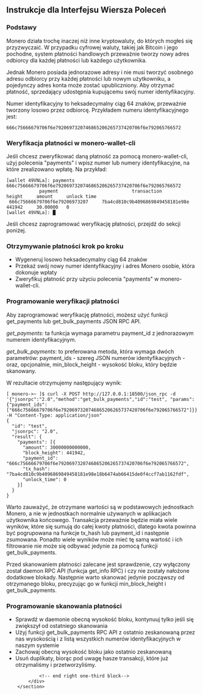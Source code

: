 <section class="container">
            <div class="row">
                <!-- left two-thirds block-->
                <div class="full">
                    <div class="info-block text-adapt">
                        <div class="row center-xs">
                            <div class="col">
                                <h2>Instrukcje dla Interfejsu Wiersza Poleceń</h2>
                            </div>
                        </div>
<div markdown="1">
                           
### Podstawy

Monero działa trochę inaczej niż inne kryptowaluty, do których mogłeś się przyzwyczaić. W przypadku cyfrowej waluty, takiej jak Bitcoin i jego pochodne, system płatności handlowych przeważnie tworzy nowy adres odbiorcy dla każdej płatności lub każdego użytkownika.

Jednak Monero posiada jednorazowe adresy i nie musi tworzyć osobnego adresu odbiorcy przy każdej płatności lub nowym użytkowniku, a pojedynczy adres konta może zostać upubliczniony. Aby otrzymać płatność, sprzedający udostępnia kupującemu swój numer identyfikacyjny.

Numer identyfikacyjny to heksadecymalny ciąg 64 znaków, przeważnie tworzony losowo przez odbiorcę. Przykładem numeru identyfikacyjnego jest:

```
666c75666679706f6e7920697320746865206265737420706f6e792065766572
```

### Weryfikacja płatności w monero-wallet-cli

Jeśli chcesz zweryfikować daną płatność za pomocą monero-wallet-cli, użyj polecenia "payments" i wpisz numer lub numery identyfikacyjne, na które zrealizowano wpłatę. Na przykład:

```
[wallet 49VNLa]: payments 666c75666679706f6e7920697320746865206265737420706f6e792065766572
            payment                           transaction               height     amount     unlock time
 666c75666679706f6e79206973207     7ba4cd810c9b4096869849458181e98e     441942     30.00000   0
[wallet 49VNLa]: █
```

Jeśli chcesz zaprogramować weryfikację płatności, przejdź do sekcji poniżej.

### Otrzymywanie płatności krok po kroku

* Wygeneruj losowo heksadecymalny ciąg 64 znaków 
* Przekaż swój nowy numer identyfikacyjny i adres Monero osobie, która dokonuje wpłaty
* Zweryfikuj płatność przy użyciu polecenia "payments" w monero-wallet-cli.

### Programowanie weryfikacji płatności

Aby zaprogramować weryfikację płatności, możesz użyć funkcji get_payments lub get_bulk_payments JSON RPC API.

*get_payments*: ta funkcja wymaga parametru payment_id z jednorazowym numerem identyfikacyjnym.

*get_bulk_payments*: to preferowana metoda, która wymaga dwóch parametrów: payment_ids - szereg JSON numerów identyfikacyjnych - oraz, opcjonalnie, min_block_height - wysokość bloku, który będzie skanowany.

W rezultacie otrzymujemy następujący wynik:

```
[ monero->~ ]$ curl -X POST http://127.0.0.1:18500/json_rpc -d '{"jsonrpc":"2.0","method":"get_bulk_payments","id":"test", "params":{"payment_ids": ["666c75666679706f6e7920697320746865206265737420706f6e792065766572"]}}' -H "Content-Type: application/json"
{
  "id": "test",
  "jsonrpc": "2.0",
  "result": {
    "payments": [{
      "amount": 30000000000000,
      "block_height": 441942,
      "payment_id": "666c75666679706f6e7920697320746865206265737420706f6e792065766572",
      "tx_hash": "7ba4cd810c9b4096869849458181e98e18b6474ab66415de0f4ccf7ab1162fdf",
      "unlock_time": 0
    }]
  }
}
```

Warto zauważyć, że otrzymane wartości są w podstawowych jednostkach Monero, a nie w jednostkach normalnie używanych w aplikacjach użytkownika końcowego. Transakcja przeważnie będzie miała wiele wyników, które się sumują do całej kwoty płatności, dlatego kwota powinna być pogrupowana na funkcje tx_hash lub payment_id i następnie zsumowana. Ponadto wiele wyników może mieć tę samą wartość i ich filtrowanie nie może się odbywać jedynie za pomocą funkcji get_bulk_payments.

Przed skanowaniem płatności zalecane jest sprawdzenie, czy wyłączony został daemon RPC API (funkcja get_info RPC) i czy nie zostały nałożone dodatkowe blokady. Następnie warto skanować jedynie począwszy od otrzymanego bloku, precyzując go w funkcji min_block_height i get_bulk_payments.

### Programowanie skanowania płatności

* Sprawdź w daemonie obecną wysokość bloku, kontynuuj tylko jeśli się zwiększył od ostatniego skanowania
* Użyj funkcji get_bulk_payments RPC API z ostatnio zeskanowaną przez nas wysokością i z listą wszystkich numerów identyfikacyjnych w naszym systemie
* Zachowaj obecną wysokość bloku jako ostatnio zeskanowaną
* Usuń duplikaty, biorąc pod uwagę hasze transakcji, które już otrzymaliśmy i przetworzyliśmy.

                           
</div>
                    </div>
                </div>
    
                
                <!-- end right one-third block-->
            </div>
        </section>
                
